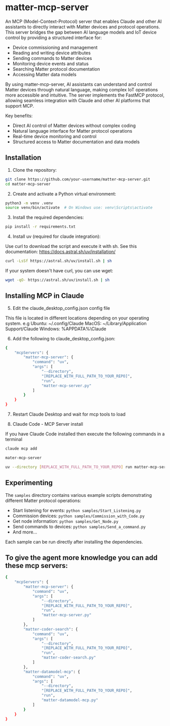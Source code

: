 
# matter-mcp-server

An MCP (Model-Context-Protocol) server that enables Claude and other AI assistants to directly interact with Matter devices and protocol operations. This server bridges the gap between AI language models and IoT device control by providing a structured interface for:

- Device commissioning and management
- Reading and writing device attributes
- Sending commands to Matter devices
- Monitoring device events and status
- Searching Matter protocol documentation
- Accessing Matter data models

By using matter-mcp-server, AI assistants can understand and control Matter devices through natural language, making complex IoT operations more accessible and intuitive. The server implements the FastMCP protocol, allowing seamless integration with Claude and other AI platforms that support MCP.

Key benefits:
- Direct AI control of Matter devices without complex coding
- Natural language interface for Matter protocol operations
- Real-time device monitoring and control
- Structured access to Matter documentation and data models

## Installation

1. Clone the repository:
```bash
git clone https://github.com/your-username/matter-mcp-server.git
cd matter-mcp-server
```

2. Create and activate a Python virtual environment:
```bash
python3 -m venv .venv
source venv/bin/activate  # On Windows use: venv\Scripts\activate
```

3. Install the required dependencies:
```bash
pip install -r requirements.txt
```

4. Install uv (required for claude integration):

Use curl to download the script and execute it with sh. See this documentation: https://docs.astral.sh/uv/installation/

```bash
curl -LsSf https://astral.sh/uv/install.sh | sh
```

If your system doesn't have curl, you can use wget:

```bash
wget -qO- https://astral.sh/uv/install.sh | sh
```

## Installing MCP in Claude

5. Edit the claude_desktop_config.json config file

This file is located in different locations depending on your operating system. e.g
Ubuntu: ~/.config/Claude
MacOS: ~/Library/Application Support/Claude
Windows: %APPDATA%\Claude

6. Add the following to claude_desktop_config.json:

```bash
{
    "mcpServers": {
        "matter-mcp-server": {
            "command": "uv",
            "args": [
                "--directory",
                "[REPLACE_WITH_FULL_PATH_TO_YOUR_REPO]",
                "run",
                "matter-mcp-server.py"
            ]
        }
    }
}
```

7. Restart Claude Desktop and wait for mcp tools to load

8. Claude Code - MCP Server install

If you have Claude Code installed then execute the following commands in a terminal

```bash
claude mcp add
```

```bash
mater-mcp-server
```

```bash
uv --directory [REPLACE_WITH_FULL_PATH_TO_YOUR_REPO] run matter-mcp-server.py
```

## Experimenting

The `samples` directory contains various example scripts demonstrating different Matter protocol operations:

- Start listening for events: `python samples/Start_Listening.py`
- Commission devices: `python samples/Commission_with_Code.py`
- Get node information: `python samples/Get_Node.py`
- Send commands to devices: `python samples/Send_a_command.py`
- And more...

Each sample can be run directly after installing the dependencies.

## To give the agent more knowledge you can add these mcp servers:

```bash
{
    "mcpServers": {
        "matter-mcp-server": {
            "command": "uv",
            "args": [
                "--directory",
                "[REPLACE_WITH_FULL_PATH_TO_YOUR_REPO]",
                "run",
                "matter-mcp-server.py"
            ]
        },
        "matter-coder-search": {
            "command": "uv",
            "args": [
                "--directory",
                "[REPLACE_WITH_FULL_PATH_TO_YOUR_REPO]",
                "run",
                "matter-coder-search.py"
            ]
        },
        "matter-datamodel-mcp": {
            "command": "uv",
            "args": [
                "--directory",
                "[REPLACE_WITH_FULL_PATH_TO_YOUR_REPO]",
                "run",
                "matter-datamodel-mcp.py"
            ]
        }
    }    
}
```
